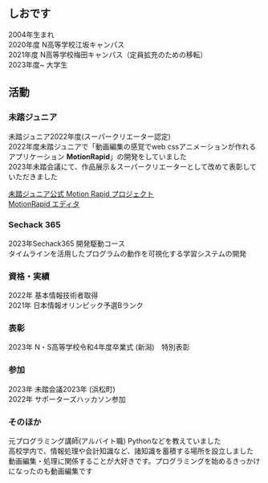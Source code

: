 ## しおです
2004年生まれ<br>
2020年度  N高等学校江坂キャンパス<br>
2021年度  N高等学校梅田キャンパス（定員拡充のための移転）<br>
2023年度~ 大学生<br>

## 活動
### 未踏ジュニア
未踏ジュニア2022年度(スーパークリエーター認定)<br>
2022年度未踏ジュニアで「動画編集の感覚でweb cssアニメーションが作れるアプリケーション **MotionRapid**」の開発をしていました<br>
2023年未踏会議にて、作品展示＆スーパークリエーターとして改めて表彰していただきました<br>

[未踏ジュニア公式 Motion Rapid プロジェクト](https://jr.mitou.org/projects/2022/motion_rapid)<br>
[MotionRapid エディタ](https://motion-rapid-service.github.io/MotionRapid/)<br>

### Sechack 365
2023年Sechack365 開発駆動コース<br>
タイムラインを活用したプログラムの動作を可視化する学習システムの開発<br>

### 資格・実績
2022年 基本情報技術者取得<br>
2021年 日本情報オリンピック予選Bランク<br>

### 表彰
2023年 N・S高等学校令和4年度卒業式 (新潟)　特別表彰<br>

### 参加
2023年 未踏会議2023年 (浜松町)<br>
2022年 サポーターズハッカソン参加<br>

### そのほか
元プログラミング講師(アルバイト職) Pythonなどを教えていました<br>
高校学内で、情報処理や会計知識など、諸知識を蓄積する場所を設立しました<br>
動画編集・処理に関係することが大好きです。プログラミングを始めるきっかけになったのも動画編集です<br>
